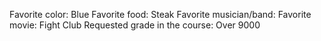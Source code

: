 Favorite color: Blue
Favorite food:  Steak
Favorite musician/band: 
Favorite movie: Fight Club
Requested grade in the course: Over 9000
